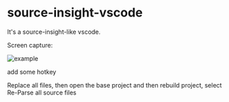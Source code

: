 # source-insight-vscode
It's a source-insight-like vscode.

Screen capture:

![example](https://github.com/zenghi/source-insight-4.0-vscode/blob/master/example.png?raw=true)


add some hotkey

Replace all files, then open the base project and then rebuild project, select Re-Parse all source files
